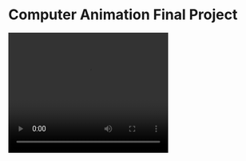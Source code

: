 # Computer Animation Final Project
<video width="320" height="240" controls>
	<source src="test.mp4" type="video/mp4">
</video>

